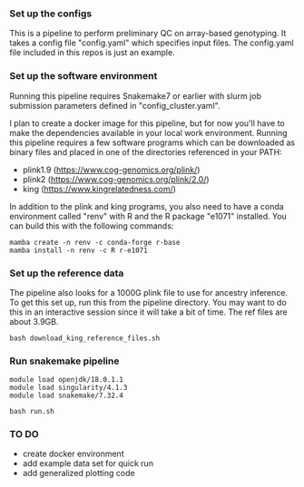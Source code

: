 ### Set up the configs
This is a pipeline to perform preliminary QC on array-based genotyping. It takes a config file "config.yaml" which specifies input files. The config.yaml file included in this repos is just an example.

### Set up the software environment
Running this pipeline requires Snakemake7 or earlier with slurm job submission parameters defined in "config_cluster.yaml".

I plan to create a docker image for this pipeline, but for now you'll have to make the dependencies available in your local work environment.
Running this pipeline requires a few software programs which can be downloaded as binary files and placed in one of the directories referenced in your PATH:
* plink1.9 (https://www.cog-genomics.org/plink/)
* plink2 (https://www.cog-genomics.org/plink/2.0/)
* king (https://www.kingrelatedness.com/)

In addition to the plink and king programs, you also need to have a conda environment called "renv" with R and the R package "e1071" installed. You can build this with the following commands:
```
mamba create -n renv -c conda-forge r-base
mamba install -n renv -c R r-e1071
```

### Set up the reference data
The pipeline also looks for a 1000G plink file
to use for ancestry inference. To get this set up, run this from the pipeline directory.
You may want to do this in an interactive session since it will take a bit of time. The ref files are about 3.9GB.
```
bash download_king_reference_files.sh
```

### Run snakemake pipeline
```
module load openjdk/18.0.1.1
module load singularity/4.1.3
module load snakemake/7.32.4

bash run.sh
```

### TO DO
* create docker environment
* add example data set for quick run
* add generalized plotting code




